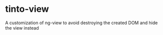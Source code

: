 tinto-view
==========

A customization of ng-view to avoid destroying the created DOM and hide the view instead
